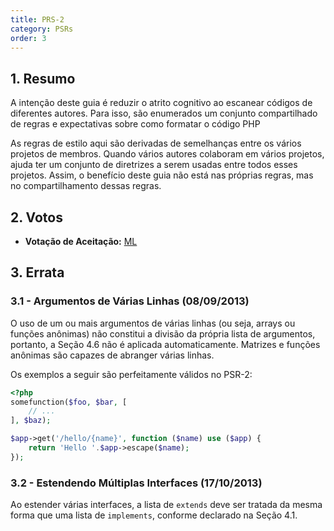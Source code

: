 ```yaml
---
title: PRS-2
category: PSRs
order: 3
---
```


## 1. Resumo

A intenção deste guia é reduzir o atrito cognitivo ao escanear códigos de diferentes autores. Para isso, são enumerados um conjunto compartilhado de regras e expectativas sobre como formatar o código PHP

As regras de estilo aqui são derivadas de semelhanças entre os vários projetos de membros. Quando vários autores colaboram em vários projetos, ajuda ter um conjunto de diretrizes a serem usadas entre todos esses projetos. Assim, o benefício deste guia não está nas próprias regras, mas no compartilhamento dessas regras.

## 2. Votos

- **Votação de Aceitação:** [ML](https://groups.google.com/d/msg/php-fig/c-QVvnZdMQ0/TdDMdzKFpdIJ)

## 3. Errata

### 3.1 - Argumentos de Várias Linhas (08/09/2013)

O uso de um ou mais argumentos de várias linhas (ou seja, arrays ou funções anônimas) não constitui 
a divisão da própria lista de argumentos, portanto, a Seção 4.6 não é aplicada automaticamente.
Matrizes e funções anônimas são capazes de abranger várias linhas.

Os exemplos a seguir são perfeitamente válidos no PSR-2:

~~~php
<?php
somefunction($foo, $bar, [
    // ...
], $baz);

$app->get('/hello/{name}', function ($name) use ($app) {
    return 'Hello '.$app->escape($name);
});
~~~

### 3.2 - Estendendo Múltiplas Interfaces (17/10/2013)
Ao estender várias interfaces, a lista de `extends` deve ser tratada da mesma forma que uma lista de `implements`, 
conforme declarado na Seção 4.1.
